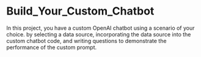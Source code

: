 # Build_Your_Custom_Chatbot
In this project,  you have a custom OpenAI chatbot using a scenario of your choice. by selecting a data source, incorporating the data source into the custom chatbot code, and writing questions to demonstrate the performance of the custom prompt.
